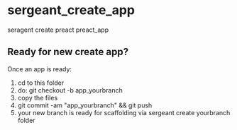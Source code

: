 # sergeant_create_app

seragent create preact preact_app

## Ready for new create app?

Once an app is ready:
1. cd to this folder
2. do: git checkout -b app_yourbranch
3. copy the files
4. git commit -am "app_yourbranch" && git push
5. your new branch is ready for scaffolding via sergeant create yourbranch folder
